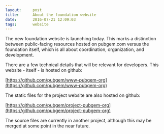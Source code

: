 ```yaml
---
layout:     post
title:      About the foundation website
date:       2016-07-21 12:09:03
tags:       website
---
```


The new foundation website is launching today.  This marks a distinction between public-facing resources hosted on pubgem.com versus the foundation itself, which is all about coordination, organization, and development.

There are a few technical details that will be relevant for developers.  This website - itself - is hosted on github:

[https://github.com/pubgem/www-pubgem-org](https://github.com/pubgem/www-pubgem-org)

The static files for the project website are also hosted on github:

[https://github.com/pubgem/project-pubgem-org](https://github.com/pubgem/project-pubgem-org)

The source files are currently in another project, although this may be merged at some point in the near future.
